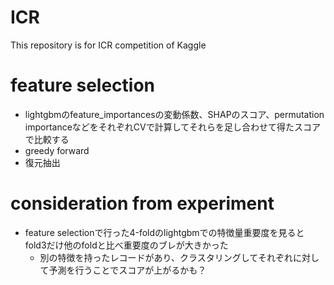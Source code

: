 # ICR
This repository is for ICR competition of Kaggle

# feature selection
* lightgbmのfeature_importancesの変動係数、SHAPのスコア、permutation importanceなどをそれぞれCVで計算してそれらを足し合わせて得たスコアで比較する
* greedy forward
* 復元抽出

# consideration from experiment
- feature selectionで行った4-foldのlightgbmでの特徴量重要度を見るとfold3だけ他のfoldと比べ重要度のブレが大きかった
  - 別の特徴を持ったレコードがあり、クラスタリングしてそれぞれに対して予測を行うことでスコアが上がるかも？
    
